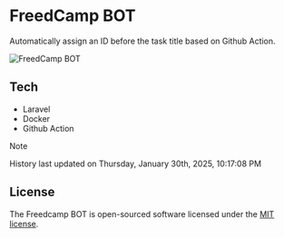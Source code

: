 # FreedCamp BOT

Automatically assign an ID before the task title based on Github Action.

![FreedCamp BOT](https://repository-images.githubusercontent.com/737932867/7d34798b-2680-471c-b089-a78a718d3d6a)

## Tech

- Laravel
- Docker
- Github Action

> [!NOTE]  
> History last updated on Thursday, January 30th, 2025, 10:17:08 PM

## License

The Freedcamp BOT is open-sourced software licensed under the [MIT license](https://opensource.org/licenses/MIT).
